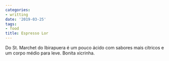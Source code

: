 ```yaml
---
categories:
- writting
date: '2019-03-25'
tags:
- food
title: Espresso Lor
---
```


Do St. Marchet do Ibirapuera é um pouco ácido com sabores mais cítricos e um corpo médio para leve. Bonita xicrinha.

